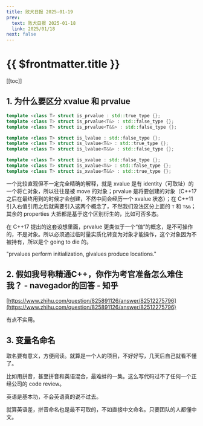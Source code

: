 ```yaml
---
title: 败犬日报 2025-01-19
prev:
  text: 败犬日报 2025-01-18
  link: 2025/01/18
next: false
---
```


# {{ $frontmatter.title }}

[[toc]]

## 1. 为什么要区分 xvalue 和 prvalue

```cpp
template <class T> struct is_prvalue : std::true_type {};
template <class T> struct is_prvalue<T&> : std::false_type {};
template <class T> struct is_prvalue<T&&> : std::false_type {};

template <class T> struct is_lvalue : std::false_type {};
template <class T> struct is_lvalue<T&> : std::true_type {};
template <class T> struct is_lvalue<T&&> : std::false_type {};

template <class T> struct is_xvalue : std::false_type {};
template <class T> struct is_xvalue<T&> : std::false_type {};
template <class T> struct is_xvalue<T&&> : std::true_type {};
```

一个比较直观但不一定完全精确的解释，就是 xvalue 是有 identity（可取址）的一个将亡对象，所以往往是被 move 的对象；prvalue 是将要创建的对象（C++17 之后在最终用到的时候才会创建，不然中间会经历一个 xvalue 状态）；在 C++11 引入右值引用之后就需要引入这两个概念了，不然我们没法区分上面的 `T` 和 `T&&`；其余的 properties 大抵都是基于这个区别衍生的，比如可否多态。

在 C++17 提出的这套设想里面，prvalue 更类似于一个“值”的概念，是不可操作的，不是对象。所以必须通过临时量实质化转变为对象才能操作，这个对象因为不被持有，所以是个 going to die 的。

"prvalues perform initialization, glvalues produce locations."

## 2. 假如我号称精通C++，你作为考官准备怎么难住我？ - navegador的回答 - 知乎

[https://www.zhihu.com/question/825891126/answer/82512275796](https://www.zhihu.com/question/825891126/answer/82512275796)

有点不实用。

## 3. 变量名命名

取名要有意义，方便阅读。就算是一个人的项目，不好好写，几天后自己就看不懂了。

比如用拼音，甚至拼音和英语混合，最难蚌的一集。这么写代码过不了任何一个正经公司的 code review。

英语是基本功，不会英语真的说不过去。

就算英语差，拼音命名也是最不可取的，不如直接中文命名。只要团队的人都懂中文。
